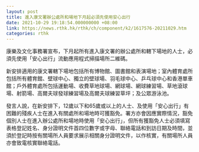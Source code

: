 ```yaml
---
layout: post
title: 進入康文署辦公處所和場地下月起必須先使用安心出行
date: 2021-10-29 19:18:54.000000000 +08:00
link: https://news.rthk.hk/rthk/ch/component/k2/1617576-20211029.htm
categories: rthk
---
```


康樂及文化事務署宣布，下月起所有進入康文署的辦公處所和轄下場地的人士，必須先使用「安心出行」流動應用程式掃描場所二維碼。

新安排適用的康文署轄下場地包括所有博物館、圖書館和表演場地；室內體育處所包括所有體育館、壁球中心、獨立的壁球場、羽毛球中心、乒乓球中心和香港單車館；戶外體育處所包括運動場、收費草地球場、網球場、網球練習場、草地滾球場、射箭場、高爾夫球發球練習場及高爾夫球練習草坪；及公眾游泳池。

發言人說，在新安排下，12歲以下和65歲或以上的人士、及使用「安心出行」有困難的殘疾人士在進入有關處所和場地時可獲豁免。署方亦會因應實際情況，豁免個別人士在進入辦公處所和場地時使用「安心出行」，但所有獲豁免人士必須填寫表格登記姓名、身分證明文件首四位數字或字母、聯絡電話和到訪日期及時間，並須於登記時按有關場所人員要求展示相關身分證明文件，以作核實，有關場所人員亦會致電核實聯絡電話。

